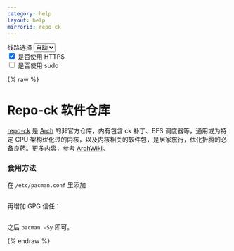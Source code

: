 ```yaml
---
category: help
layout: help
mirrorid: repo-ck
---
```


<!-- 本 markdown 从 tuna/mirrorz-help-ng 自动生成，如需修改请参阅该仓库 -->

<style>.z-help tmpl { display: none }</style>

<div class="z-wrap">
    <form class="z-form z-global" onchange="form_update(null)" onsubmit="return false">
        <div>
            <label for="e0a5cecb">线路选择</label>
            <select id="e0a5cecb" name="host">
                <option selected="selected" value="{{ site.url }}">自动</option>
                <option value="{{ site.urlv4 }}">IPv4</option>
                <option value="{{ site.urlv6 }}">IPv6</option>
            </select>
        </div>
        <div>
            <input id="144d763c" name="_scheme" type="checkbox" checked>
            <label for="144d763c">是否使用 HTTPS</label>
        </div>
        <div>
            <input id="4659e7da" name="_sudo" type="checkbox">
            <label for="4659e7da">是否使用 sudo</label>
        </div>
    </form>
</div>
{% raw %}
<div class="z-help"><h1>Repo-ck 软件仓库</h1>
<p><a href="http://repo-ck.com/">repo-ck</a> 是 <a href="https://archlinux.org/">Arch</a> 的非官方仓库，内有包含 ck 补丁、BFS 调度器等，通用或为特定 CPU 架构优化过的内核，以及内核相关的软件包，是居家旅行，优化折腾的必备良药。更多内容，参考 <a href="https://wiki.archlinux.org/index.php/repo-ck">ArchWiki</a>。</p>
<h3>食用方法</h3>
<p>在 <code>/etc/pacman.conf</code> 里添加</p>
<div class="z-wrap"><form class="z-form" onchange="form_update(event)" onsubmit="return false"></form><pre class="z-code"></pre></div><tmpl z-lang="ini">
[repo-ck]
Server = {{endpoint}}/$arch
</tmpl>
<p>再增加 GPG 信任：</p>
<div class="z-wrap"><form class="z-form" onchange="form_update(event)" onsubmit="return false"></form><pre class="z-code"></pre></div><tmpl z-lang="bash">
pacman-key -r 5EE46C4C &amp;&amp; pacman-key --lsign-key 5EE46C4C
</tmpl>
<p>之后 <code>pacman -Sy</code> 即可。</p><script id="z-config" type="application/x-mirrorz-help">eyJfIjogIlJlcG8tY2sgXHU4ZjZmXHU0ZWY2XHU0ZWQzXHU1ZTkzIiwgImJsb2NrIjogWyJyZXBvLWNrIl0sICJpbnB1dCI6IHt9LCAibmFtZSI6ICJyZXBvLWNrIn0=</script>
</div>

{% endraw %}

<script src="/static/js/mustache.js?{{ site.data['hash'] }}"></script>
<script src="/static/js/zdocs.js?{{ site.data['hash'] }}"></script>
